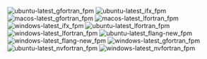  ![ubuntu-latest_gfortran_fpm](https://img.shields.io/badge/ubuntu--latest_gfortran_fpm-failing-red) ![ubuntu-latest_ifx_fpm](https://img.shields.io/badge/ubuntu--latest_ifx_fpm-failing-red) ![macos-latest_gfortran_fpm](https://img.shields.io/badge/macos--latest_gfortran_fpm-failing-red) ![macos-latest_lfortran_fpm](https://img.shields.io/badge/macos--latest_lfortran_fpm-failing-red) ![windows-latest_ifx_fpm](https://img.shields.io/badge/windows--latest_ifx_fpm-failing-red) ![ubuntu-latest_lfortran_fpm](https://img.shields.io/badge/ubuntu--latest_lfortran_fpm-failing-red) ![windows-latest_lfortran_fpm](https://img.shields.io/badge/windows--latest_lfortran_fpm-failing-red) ![ubuntu-latest_flang-new_fpm](https://img.shields.io/badge/ubuntu--latest_flang--new_fpm-failing-red) ![windows-latest_flang-new_fpm](https://img.shields.io/badge/windows--latest_flang--new_fpm-failing-red) ![windows-latest_gfortran_fpm](https://img.shields.io/badge/windows--latest_gfortran_fpm-failing-red) ![ubuntu-latest_nvfortran_fpm](https://img.shields.io/badge/ubuntu--latest_nvfortran_fpm-failing-red) ![windows-latest_nvfortran_fpm](https://img.shields.io/badge/windows--latest_nvfortran_fpm-failing-red)
